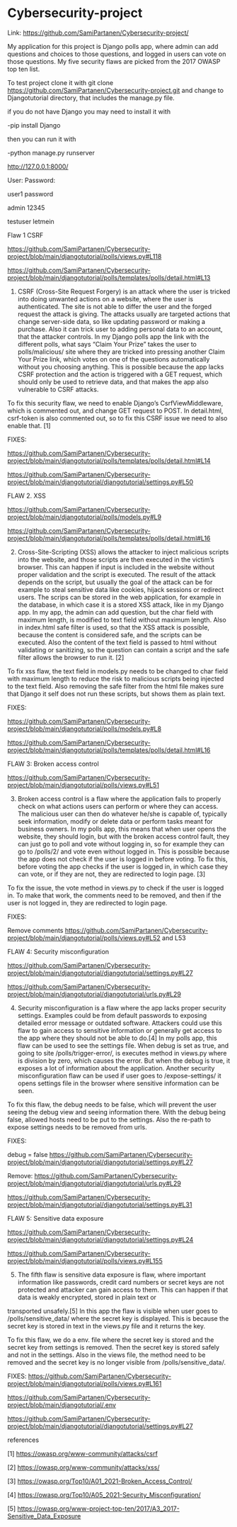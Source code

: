 # Cybersecurity-project

Link: https://github.com/SamiPartanen/Cybersecurity-project/ 

My application for this project is Django polls app, where admin can add questions and choices to those questions, and logged in users can vote on those questions. My five security flaws are picked from the 2017 OWASP top ten list. 

To test project clone it with git clone https://github.com/SamiPartanen/Cybersecurity-project.git 
and change to Djangotutorial directory, that includes the manage.py file.

if you do not have Django you may need to install it with 

-pip install Django

then you can run it with 

-python manage.py runserver   

http://127.0.0.1:8000/

User:  	Password:

user1 	password

admin 	12345

testuser 	letmein

Flaw 1 CSRF

https://github.com/SamiPartanen/Cybersecurity-project/blob/main/djangotutorial/polls/views.py#L118 

https://github.com/SamiPartanen/Cybersecurity-project/blob/main/djangotutorial/polls/templates/polls/detail.html#L13 


1.	 CSRF (Cross-Site Request Forgery) is an attack where the user is tricked into doing unwanted actions on a website, where the user is authenticated. The site is not able to differ the user and the forged request the attack is giving. The attacks usually are targeted actions that change server-side data, so like updating password or making a purchase. Also it can trick user to adding personal data to an account, that the attacker controls. In my Django polls app the link with the different polls, what says “Claim Your Prize” takes the user to polls/malicious/ site where they are tricked into pressing another Claim Your Prize link, which votes on one of the questions automatically without you choosing anything. This is possible because the app lacks CSRF protection and the action is triggered with a GET request, which should only be used to retrieve data, and that makes the app also vulnerable to CSRF attacks. 

To fix this security flaw, we need to enable Django’s CsrfViewMiddleware, which is commented out, and change GET request to POST. In detail.html, csrf-token is also commented out, so to fix this CSRF issue we need to also enable that. [1]

FIXES: 

https://github.com/SamiPartanen/Cybersecurity-project/blob/main/djangotutorial/polls/templates/polls/detail.html#L14 

https://github.com/SamiPartanen/Cybersecurity-project/blob/main/djangotutorial/djangotutorial/settings.py#L50

FLAW 2. XSS

https://github.com/SamiPartanen/Cybersecurity-project/blob/main/djangotutorial/polls/models.py#L9

https://github.com/SamiPartanen/Cybersecurity-project/blob/main/djangotutorial/polls/templates/polls/detail.html#L16


2.	Cross-Site-Scripting (XSS) allows the attacker to inject malicious scripts into the website, and those scripts are then executed in the victim’s browser. This can happen if input is included in the website without proper validation and the script is executed. The result of the attack depends on the script, but usually the goal of the attack can be for example to steal sensitive data like cookies, hijack sessions or redirect users. The scrips can be stored in the web application, for example in the database, in which case it is a stored XSS attack, like in my Django app. In my app, the admin can add question, but the char field with maximum length, is modified to text field without maximum length. Also in index.html safe filter is used, so that the XSS attack is possible, because the content is considered safe, and the scripts can be executed. Also the content of the text field is passed to html without validating or sanitizing, so the question can contain a script and the safe filter allows the browser to run it. [2]


To fix xss flaw, the text field in models.py needs to be changed to char field with maximum length to reduce the risk to malicious scripts being injected to the text field.  Also removing the safe filter from the html file makes sure that Django it self does not run these scripts, but shows them as plain text. 

FIXES: 

https://github.com/SamiPartanen/Cybersecurity-project/blob/main/djangotutorial/polls/models.py#L8

https://github.com/SamiPartanen/Cybersecurity-project/blob/main/djangotutorial/polls/templates/polls/detail.html#L16


FLAW 3: Broken access control

https://github.com/SamiPartanen/Cybersecurity-project/blob/main/djangotutorial/polls/views.py#L51


3.	Broken access control is a flaw where the application fails to properly check on what actions users can perform or where they can access. The malicious user can then do whatever he/she is capable of, typically seek information, modify or delete data or perform tasks meant for business owners. In my polls app, this means that when user opens the website, they should login, but with the broken access control fault, they can just go to poll and vote without logging in, so for example they can go to /polls/2/ and vote even without logged in. This is possible because the app does not check if the user is logged in before voting. To fix this, before voting the app checks if the user is logged in, in which case they can vote, or if they are not, they are redirected to login page. [3]

To fix the issue, the vote method in views.py to check if the user is logged in. To make that work, the comments need to be removed, and then if the user is not logged in, they are redirected to login page. 


FIXES: 

Remove comments  https://github.com/SamiPartanen/Cybersecurity-project/blob/main/djangotutorial/polls/views.py#L52   and L53

FLAW 4: Security misconfiguration

https://github.com/SamiPartanen/Cybersecurity-project/blob/main/djangotutorial/djangotutorial/settings.py#L27

https://github.com/SamiPartanen/Cybersecurity-project/blob/main/djangotutorial/djangotutorial/urls.py#L29


4.	Security misconfiguration is a flaw where the app lacks proper security settings. Examples could be from default passwords to exposing detailed error message or outdated software. Attackers could use this flaw to gain access to sensitive information or generally get access to the app where they should not be able to do.[4] In my polls app, this flaw can be used to see the settings file. When debug is set as true, and going to site /polls/trigger-error/, is executes method in views.py where is division by zero, which causes the error. But when the debug is true, it exposes a lot of information about the application. Another security misconfiguration flaw can be used if user goes to    /expose-settings/ it opens settings file in the browser where sensitive information can be seen. 


To fix this flaw, the debug needs to be false, which will prevent the user seeing the debug view and seeing information there. With the debug being false, allowed hosts need to be put to the settings. Also the re-path to expose settings needs to be removed from urls. 


FIXES:

debug = false https://github.com/SamiPartanen/Cybersecurity-project/blob/main/djangotutorial/djangotutorial/settings.py#L27 

Remove: https://github.com/SamiPartanen/Cybersecurity-project/blob/main/djangotutorial/djangotutorial/urls.py#L29

https://github.com/SamiPartanen/Cybersecurity-project/blob/main/djangotutorial/djangotutorial/settings.py#L31


FLAW 5: Sensitive data exposure

https://github.com/SamiPartanen/Cybersecurity-project/blob/main/djangotutorial/djangotutorial/settings.py#L24

https://github.com/SamiPartanen/Cybersecurity-project/blob/main/djangotutorial/polls/views.py#L155

5.	The fifth flaw is sensitive data exposure is flaw, where important information like passwords, credit card numbers or secret keys are not protected and attacker can gain access to them. This can happen if that data is weakly encrypted, stored in plain text or

transported unsafely.[5] In this app the flaw is visible when user goes to /polls/sensitive_data/ where the secret key is displayed. This is because the secret key is stored in text in the views.py file and it returns the key.  

To fix this flaw, we do a env. file where the secret key is stored and the secret key from settings is removed. Then the secret key is stored safely and not in the settings. Also in the views file, the method need to be removed and the secret key is no longer visible 
from /polls/sensitive_data/. 

FIXES: https://github.com/SamiPartanen/Cybersecurity-project/blob/main/djangotutorial/polls/views.py#L161

https://github.com/SamiPartanen/Cybersecurity-project/blob/main/djangotutorial/.env

https://github.com/SamiPartanen/Cybersecurity-project/blob/main/djangotutorial/djangotutorial/settings.py#L27




references

[1] https://owasp.org/www-community/attacks/csrf 

[2] https://owasp.org/www-community/attacks/xss/

[3] https://owasp.org/Top10/A01_2021-Broken_Access_Control/

[4] https://owasp.org/Top10/A05_2021-Security_Misconfiguration/ 

[5] https://owasp.org/www-project-top-ten/2017/A3_2017-Sensitive_Data_Exposure 

